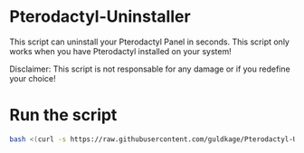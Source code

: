 
# Pterodactyl-Uninstaller

This script can uninstall your Pterodactyl Panel in seconds.
This script only works when you have Pterodactyl installed on your system!

Disclaimer: This script is not responsable for any damage or if you redefine your choice!

# Run the script
```bash
bash <(curl -s https://raw.githubusercontent.com/guldkage/Pterodactyl-Uninstaller/main/uninstall.sh)
```
